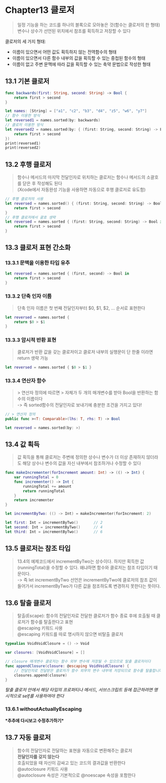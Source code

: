 # Chapter13 클로저

> 일정 기능을 하는 코드를 하나의 블록으로 모아놓은 것(함수는 클로저의 한 형태)  
> 변수나 상수가 선언된 위치에서 참조를 획득하고 저장할 수 있다

클로저의 세 가지 형태:
- 이름이 있으면서 어떤 값도 획득하지 않는 전역함수의 형태
- 이름이 있으면서 다른 함수 내부의 값을 획득할 수 있는 중첩된 함수의 형태
- 이름이 없고 주변 문맥에 따라 값을 획득할 수 있는 축약 문법으로 작성한 형태

## 13.1 기본 클로저

~~~ swift
func backwards(first: String, second: String) -> Bool {
    return first > second
}

let names: [String] = ["a1", "c2", "b3", "d4", "z5", "w6", "y7"]
// 함수 이용한 방식
let reversed1 = names.sorted(by: backwards)
// 클로저 이용한 방식
let reversed2 = names.sorted(by: { (first: String, second: String) -> Bool in
    return first > second
})
print(reversed1)
print(reversed2)
~~~

## 13.2 후행 클로저

> 함수나 메서드의 마지막 전달인자로 위치하는 클로저는 함수나 메서드의 소괄호를 닫은 후 작성해도 된다  
> (Xcode에서 자동완성 기능을 사용하면 자동으로 후행 클로저로 유도함)

~~~ swift
// 후행 클로저의 사용
let reversed = names.sorted() { (first: String, second: String) -> Bool in
    return first > second
}
// 후행 클로저에서 괄호 생략
let reversed = names.sorted { (first: String, second: String) -> Bool in
    return first > second
}
~~~

## 13.3 클로저 표현 간소화

### 13.3.1 문맥을 이용한 타입 유추

~~~ swift
let reversed = names.sorted { (first, second) -> Bool in
    return first > second
}
~~~

### 13.3.2 단축 인자 이름

> 단축 인자 이름은 첫 번째 전달인자부터 $0, $1, $2, ... 순서로 표현한다

~~~ swift
let reversed = names.sorted {
    return $0 > $1
}
~~~

### 13.3.3 암시적 반환 표현

> 클로저가 반환 값을 갖는 클로저이고 클로저 내부의 실행문이 단 한줄 이라면 return 생략 가능

~~~ swift
let reversed = names.sorted { $0 > $1 }
~~~

### 13.3.4 연산자 함수

> \> 연산자 정의에 따르면 \> 자체가 두 개의 매개변수를 받아 Bool을 반환하는 함수의 이름이다  
> -> 즉 sorted함수의 전달인자로 보내기에 충분한 조건을 가지고 있다!

~~~ swift
// > 연산자 정의
public func ><T: Comparable>(lhs: T, rhs: T) -> Bool
~~~
~~~ swift
let reversed = names.sorted(by: >)
~~~

## 13.4 값 획득

> 값 획득을 통해 클로저는 주변에 정의한 상수나 변수가 더 이상 존재하지 않더라도 해당 상수나 변수의 값을 자신 내부에서 참조하거나 수정할 수 있다

~~~ swift
func makeIncrementer(forIncrement amount: Int) -> (() -> Int) {
    var runningTotal = 0
    func incrementer() -> Int {
        runningTotal += amount
        return runningTotal
    }
    return incrementer
}

let incrementByTwo: (() -> Int) = makeIncrementer(forIncrement: 2)

let first: Int = incrementByTwo()       // 2
let second: Int = incrementByTwo()      // 4
let third: Int = incrementByTwo()       // 6
~~~

## 13.5 클로저는 참조 타입

> 13.4의 예제코드에서 incrementByTwo는 상수이다. 하지만 획득한 값(runningTotal)을 수정할 수 있다. 왜냐하면 함수와 클로저는 참조 타입이기 때문이다.  
> -> 즉 let incrementByTwo 선언은 incrementByTwo에 클로저의 참조 값이 들어가서 incrementByTwo가 다른 값을 참조하도록 변경하지 못한다는 뜻이다.

## 13.6 탈출 클로저

> 탈출(Escape): 함수의 전달인자로 전달한 클로저가 함수 종료 후에 호출될 때 클로저가 함수를 탈출한다고 표현  
> @escaping 키워드 사용  
> @escaping 키워드를 따로 명시하지 않으면 비탈출 클로저  

~~~ swift
typealias VoidVoidClosure = () -> Void

var closures: [VoidVoidClosure] = []

// closure 매개변수 클로저는 함수 외부 변수에 저장될 수 있으므로 탈출 클로저이다
func appendClosure(closure: @escaping VoidVoidClosure) {
    // 전달인자로 전달받은 클로저가 함수 외부의 변수 내부에 저장되므로 함수를 탈출합니다
    closures.append(closure)
}
~~~

*탈출 클로저 안에서 해당 타입의 프로퍼티나 메서드, 서브스크립트 등에 접근하려면 명시적으로 self를 사용하여야 한다*

### 13.6.1 withoutActuallyEscaping

**\*추추에 다시보고 수정추가하기\***

## 13.7 자동 클로저

> 함수의 전달인자로 전달하는 표현을 자동으로 변환해주는 클로저  
> **전달인자를 갖지 않는다**  
> 호출되었을 때 자신이 감싸고 있는 코드의 결과값을 반환한다  
> @autoclosure 키워드 사용  
> @autoclosure 속성은 기본적으로 @noescape 속성을 포함한다
